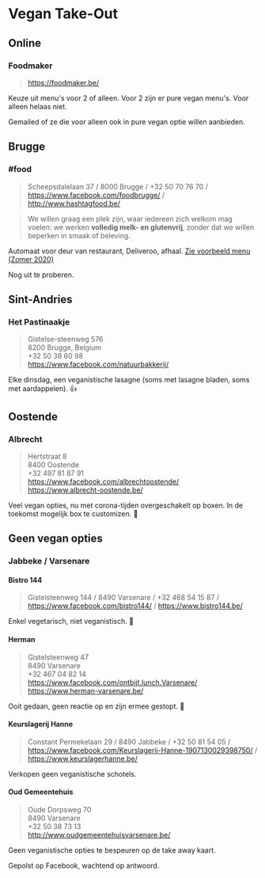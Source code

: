 # Vegan Take-Out

## Online

### Foodmaker

> https://foodmaker.be/

Keuze uit menu's voor 2 of alleen. Voor 2 zijn er pure vegan menu's. Voor alleen helaas niet.

Gemailed of ze die voor alleen ook in pure vegan optie willen aanbieden.

## Brugge

### #food

> Scheepsdalelaan 37 /
> 8000 Brugge /
> +32 50 70 76 70 /
> https://www.facebook.com/foodbrugge/ /
> http://www.hashtagfood.be/

> We willen graag een plek zijn, waar iedereen zich welkom mag voelen: we werken **volledig melk- en glutenvrij**, zonder dat we willen beperken in smaak of beleving.

Automaat voor deur van restaurant, Deliveroo, afhaal. [Zie voorbeeld menu (Zomer 2020)](https://github.com/CumpsD/second-brain/blob/master/assets/hashtagfood-Summer-20-met-take-away.pdf)

Nog uit te proberen.

## Sint-Andries

### Het Pastinaakje

> Gistelse-steenweg 576 \
> 8200 Brugge, Belgium \
> +32 50 38 60 98 \
> https://www.facebook.com/natuurbakkerij/

Elke dinsdag, een veganistische lasagne (soms met lasagne bladen, soms met aardappelen). 👍

## Oostende

### Albrecht

> Hertstraat 8 \
> 8400 Oostende \
> +32 497 81 87 91 \
> https://www.facebook.com/albrechtoostende/ \
> https://www.albrecht-oostende.be/

Veel vegan opties, nu met corona-tijden overgeschakelt op boxen. In de toekomst mogelijk box te customizen. 🤞

## Geen vegan opties

### Jabbeke / Varsenare

#### Bistro 144

> Gistelsteenweg 144 /
> 8490 Varsenare /
> +32 468 54 15 87 /
> https://www.facebook.com/bistro144/ /
> https://www.bistro144.be/

Enkel vegetarisch, niet veganistisch. 🙁

#### Herman

> Gistelsteenweg 47 \
> 8490 Varsenare \
> +32 467 04 82 14 \
> https://www.facebook.com/ontbijt.lunch.Varsenare/ \
> https://www.herman-varsenare.be/

Ooit gedaan, geen reactie op en zijn ermee gestopt. 🙁

#### Keurslagerij Hanne

> Constant Permekelaan 29 /
> 8490 Jabbeke /
> +32 50 81 54 05 /
> https://www.facebook.com/Keurslagerij-Hanne-1907130029398750/ /
> https://www.keurslagerhanne.be/

Verkopen geen veganistische schotels.

#### Oud Gemeentehuis

> Oude Dorpsweg 70 \
> 8490 Varsenare \
> +32 50 38 73 13 \
> http://www.oudgemeentehuisvarsenare.be/

Geen veganistische opties te bespeuren op de take away kaart.

Gepolst op Facebook, wachtend op antwoord.